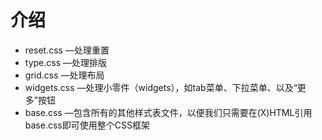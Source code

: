 # 介绍 #

  * reset.css —处理重置
  * type.css —处理排版
  * grid.css —处理布局
  * widgets.css —处理小零件（widgets），如tab菜单、下拉菜单、以及“更多”按钮
  * base.css —包含所有的其他样式表文件，以便我们只需要在(X)HTML引用base.css即可使用整个CSS框架